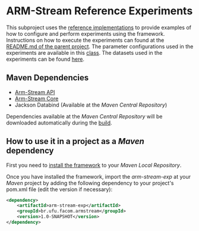 # ARM-Stream Reference Experiments

This subproject uses the [reference implementations](./../arm-stream-impl) to provide examples of how to configure and perform experiments using the framework. Instructions on how to execute the experiments can found at the 
[README.md of the parent project](./../README.md). The parameter configurations used in the experiments are available in this [class](./src/main/java/br/ufu/facom/armstream/exp/workspace/ExperimentWorkspace.java). The datasets used in the experiments can be found [here](./src/main/resources).

## Maven Dependencies

* [Arm-Stream API](./../arm-stream-api/README.md)
* [Arm-Stream Core](./../arm-stream-core/README.md)
* Jackson Databind (Available at the _Maven Central Repository_)

Dependencies available at the _Maven Central Repository_ will be downloaded automatically during the
[build](./../README.md).

## How to use it in a project as a _Maven_ dependency

First you need to [install the framework](./../README.md) to your _Maven Local Repository_.

Once you have installed the framework, import the _arm-stream-exp_ at your
_Maven_ project by adding the following dependency
to your project's pom.xml file (edit the version if necessary):

```xml
<dependency>
    <artifactId>arm-stream-exp</artifactId>
    <groupId>br.ufu.facom.armstream</groupId>
    <version>1.0-SNAPSHOT</version>
</dependency>
```
